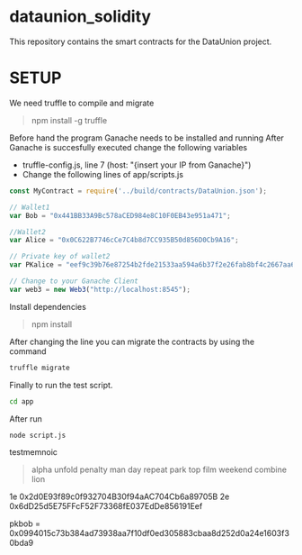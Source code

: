 # dataunion_solidity
This repository contains the smart contracts for the DataUnion project.

# SETUP

We need truffle to compile and migrate 
> npm install -g truffle 


Before hand the program Ganache needs to be installed and running
After Ganache is succesfully executed change the following variables

- truffle-config.js, line 7 (host: "{insert your IP from Ganache}")
- Change the following lines of app/scripts.js


``` js
const MyContract = require('../build/contracts/DataUnion.json');

// Wallet1
var Bob = "0x441BB33A9Bc578aCED984e8C10F0EB43e951a471"; 

//Wallet2
var Alice = "0x0C622B7746cCe7C4b8d7CC935B50d856D0Cb9A16"; 

// Private key of wallet2
var PKalice = "eef9c39b76e87254b2fde21533aa594a6b37f2e26fab8bf4c2667aa658a1e251";

// Change to your Ganache Client
var web3 = new Web3("http://localhost:8545");


```

Install dependencies 

> npm install


After changing the line you can migrate the contracts by using the command

```bash
truffle migrate
```

Finally to run the test script. 
```bash
cd app
```

After run 
```bash
node script.js
```



testmemnoic

> alpha unfold penalty man day repeat park top film weekend combine lion


1e 0x2d0E93f89c0f932704B30f94aAC704Cb6a89705B
2e 0x6dD25d5E75FFcF52F73368fE037EdDe856191Eef

pkbob = 0x0994015c73b384ad73938aa7f10df0ed305883cbaa8d252d0a24e1603f30bda9